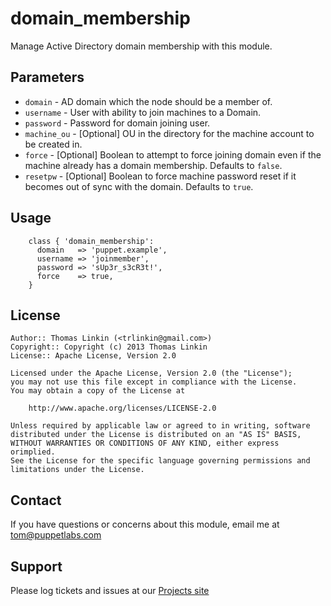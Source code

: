 domain_membership
=================

Manage Active Directory domain membership with this module.

Parameters
----------

 * ```domain```     - AD domain which the node should be a member of.
 * ```username```   - User with ability to join machines to a Domain.
 * ```password```   - Password for domain joining user.
 * ```machine_ou``` - [Optional] OU in the directory for the machine account to be created in.
 * ```force```      - [Optional] Boolean to attempt to force joining domain even if the machine already has a domain membership. Defaults to `false`.
 * ```resetpw```    - [Optional] Boolean to force machine password reset if it becomes out of sync with the domain. Defaults to `true`.

Usage
-----

        class { 'domain_membership':
          domain   => 'puppet.example',
          username => 'joinmember',
          password => 'sUp3r_s3cR3t!',
          force    => true,
        }

License
-------

    Author:: Thomas Linkin (<trlinkin@gmail.com>)
    Copyright:: Copyright (c) 2013 Thomas Linkin
    License:: Apache License, Version 2.0

    Licensed under the Apache License, Version 2.0 (the "License");
    you may not use this file except in compliance with the License.
    You may obtain a copy of the License at

        http://www.apache.org/licenses/LICENSE-2.0

    Unless required by applicable law or agreed to in writing, software
    distributed under the License is distributed on an "AS IS" BASIS,
    WITHOUT WARRANTIES OR CONDITIONS OF ANY KIND, either express orimplied.
    See the License for the specific language governing permissions and
    limitations under the License.

Contact
-------

  If you have questions or concerns about this module, email me at tom@puppetlabs.com

Support
-------

Please log tickets and issues at our [Projects site](http://www.github.com/trlinkin/puppet-domain_membership)
